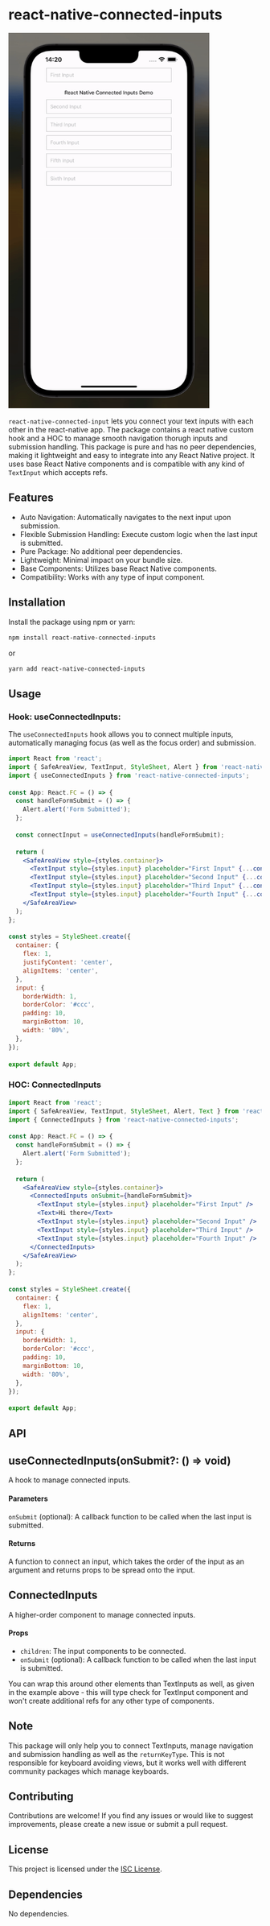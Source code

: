 # react-native-connected-inputs

<div>
  <img src="gifs/demogif.gif" alt="Gif demo" width="400" />
</div>

```react-native-connected-input``` lets you connect your text inputs with each other in the react-native app.
The package contains a react native custom hook and a HOC to manage smooth navigation thorugh inputs and submission handling.
This package is pure and has no peer dependencies, making it lightweight and easy to integrate into any React Native project. 
It uses base React Native components and is compatible with any kind of ```TextInput``` which accepts refs.

## Features

* Auto Navigation: Automatically navigates to the next input upon submission.
* Flexible Submission Handling: Execute custom logic when the last input is submitted.
* Pure Package: No additional peer dependencies.
* Lightweight: Minimal impact on your bundle size.
* Base Components: Utilizes base React Native components.
* Compatibility: Works with any type of input component.


## Installation

Install the package using npm or yarn:

```bash
npm install react-native-connected-inputs
```
or
```bash
yarn add react-native-connected-inputs
```

## Usage

### Hook: useConnectedInputs:
The ```useConnectedInputs``` hook allows you to connect multiple inputs, automatically managing focus (as well as the focus order) and submission.

```jsx
import React from 'react';
import { SafeAreaView, TextInput, StyleSheet, Alert } from 'react-native';
import { useConnectedInputs } from 'react-native-connected-inputs';

const App: React.FC = () => {
  const handleFormSubmit = () => {
    Alert.alert('Form Submitted');
  };

  const connectInput = useConnectedInputs(handleFormSubmit);

  return (
    <SafeAreaView style={styles.container}>
      <TextInput style={styles.input} placeholder="First Input" {...connectInput(0)} />
      <TextInput style={styles.input} placeholder="Second Input" {...connectInput(1)} />
      <TextInput style={styles.input} placeholder="Third Input" {...connectInput(2)} />
      <TextInput style={styles.input} placeholder="Fourth Input" {...connectInput(3)} />
    </SafeAreaView>
  );
};

const styles = StyleSheet.create({
  container: {
    flex: 1,
    justifyContent: 'center',
    alignItems: 'center',
  },
  input: {
    borderWidth: 1,
    borderColor: '#ccc',
    padding: 10,
    marginBottom: 10,
    width: '80%',
  },
});

export default App;

```
### HOC: ConnectedInputs
```jsx
import React from 'react';
import { SafeAreaView, TextInput, StyleSheet, Alert, Text } from 'react-native';
import { ConnectedInputs } from 'react-native-connected-inputs';

const App: React.FC = () => {
  const handleFormSubmit = () => {
    Alert.alert('Form Submitted');
  };

  return (
    <SafeAreaView style={styles.container}>
      <ConnectedInputs onSubmit={handleFormSubmit}>
        <TextInput style={styles.input} placeholder="First Input" />
        <Text>Hi there</Text>
        <TextInput style={styles.input} placeholder="Second Input" />
        <TextInput style={styles.input} placeholder="Third Input" />
        <TextInput style={styles.input} placeholder="Fourth Input" />
      </ConnectedInputs>
    </SafeAreaView>
  );
};

const styles = StyleSheet.create({
  container: {
    flex: 1,
    alignItems: 'center',
  },
  input: {
    borderWidth: 1,
    borderColor: '#ccc',
    padding: 10,
    marginBottom: 10,
    width: '80%',
  },
});

export default App;

```
## API

## useConnectedInputs(onSubmit?: () => void)
A hook to manage connected inputs.

#### Parameters
```onSubmit``` (optional): A callback function to be called when the last input is submitted.
#### Returns
A function to connect an input, which takes the order of the input as an argument and returns props to be spread onto the input.

## ConnectedInputs
A higher-order component to manage connected inputs.
#### Props
* ```children```: The input components to be connected.
* ```onSubmit``` (optional): A callback function to be called when the last input is submitted.

You can wrap this around other elements than TextInputs as well, as given in the example above - this will type check for TextInput component and won't create additional refs for any other type of components.

## Note
This package will only help you to connect TextInputs, manage navigation and submission handling as well as the ```returnKeyType```. This is not responsible for keyboard avoiding views, but it works well with different community packages which manage keyboards. 

## Contributing
Contributions are welcome! If you find any issues or would like to suggest improvements, please create a new issue or submit a pull request.

## License
This project is licensed under the [ISC License](https://opensource.org/licenses/ISC).

## Dependencies
No dependencies.